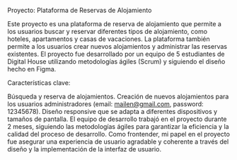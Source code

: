Proyecto: Plataforma de Reservas de Alojamiento

Este proyecto es una plataforma de reserva de alojamiento que permite a los usuarios buscar y reservar diferentes tipos de alojamiento, como hoteles, apartamentos y casas de vacaciones. La plataforma también permite a los usuarios crear nuevos alojamientos y administrar las reservas existentes. El proyecto fue desarrollado por un equipo de 5 estudiantes de Digital House utilizando metodologías ágiles (Scrum) y siguiendo el diseño hecho en Figma.

Características clave:

Búsqueda y reserva de alojamientos.
Creación de nuevos alojamientos para los usuarios administradores (email: mailen@gmail.com, password: 12345678).
Diseño responsive que se adapta a diferentes dispositivos y tamaños de pantalla.
El equipo de desarrollo trabajó en el proyecto durante 2 meses, siguiendo las metodologías ágiles para garantizar la eficiencia y la calidad del proceso de desarrollo. Como frontender, mi papel en el proyecto fue asegurar una experiencia de usuario agradable y coherente a través del diseño y la implementación de la interfaz de usuario.

